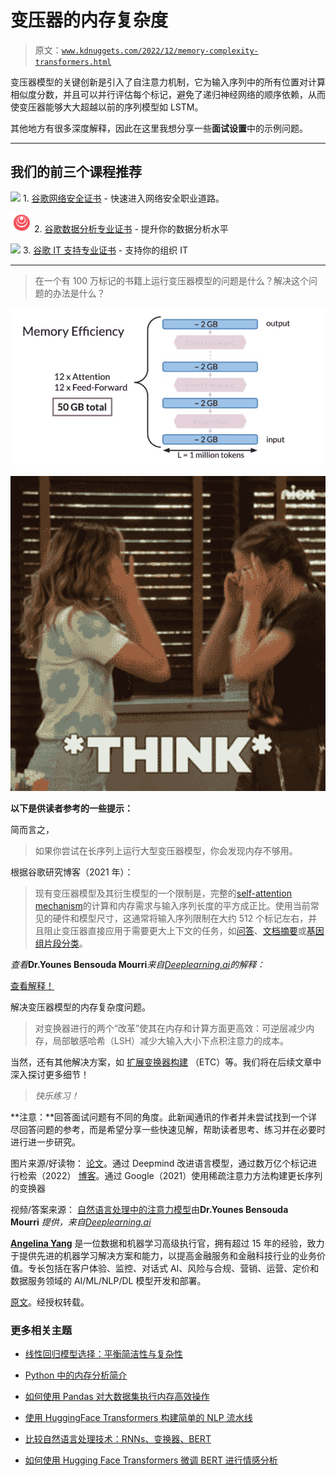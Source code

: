 # 变压器的内存复杂度

> 原文：[`www.kdnuggets.com/2022/12/memory-complexity-transformers.html`](https://www.kdnuggets.com/2022/12/memory-complexity-transformers.html)

变压器模型的关键创新是引入了自注意力机制，它为输入序列中的所有位置对计算相似度分数，并且可以并行评估每个标记，避免了递归神经网络的顺序依赖，从而使变压器能够大大超越以前的序列模型如 LSTM。

其他地方有很多深度解释，因此在这里我想分享一些**面试设置**中的示例问题。

* * *

## 我们的前三个课程推荐

![](img/0244c01ba9267c002ef39d4907e0b8fb.png) 1\. [谷歌网络安全证书](https://www.kdnuggets.com/google-cybersecurity) - 快速进入网络安全职业道路。

![](img/e225c49c3c91745821c8c0368bf04711.png) 2\. [谷歌数据分析专业证书](https://www.kdnuggets.com/google-data-analytics) - 提升你的数据分析水平

![](img/0244c01ba9267c002ef39d4907e0b8fb.png) 3\. [谷歌 IT 支持专业证书](https://www.kdnuggets.com/google-itsupport) - 支持你的组织 IT

* * *

> 在一个有 100 万标记的书籍上运行变压器模型的问题是什么？解决这个问题的办法是什么？

![变压器的内存复杂度](img/80ca231462808dc45630f195ba2547af.png)

![变压器的内存复杂度](img/2d61db24c250ff1ddf07881a6494581f.png)

**以下是供读者参考的一些提示：**

简而言之，

> 如果你尝试在长序列上运行大型变压器模型，你会发现内存不够用。

根据谷歌研究博客（2021 年）：

> 现有变压器模型及其衍生模型的一个限制是，完整的[self-attention mechanism](https://lilianweng.github.io/lil-log/2018/06/24/attention-attention.html)的计算和内存需求与输入序列长度的平方成正比。使用当前常见的硬件和模型尺寸，这通常将输入序列限制在大约 512 个标记左右，并且阻止变压器直接应用于需要更大上下文的任务，如[问答](https://huggingface.co/tasks/question-answering)、[文档摘要](https://arxiv.org/pdf/1804.05685)或[基因组片段分类](https://www.biorxiv.org/content/10.1101/353474v3.full)。

*查看***Dr.Younes Bensouda Mourri***来自*[*Deeplearning.ai*](https://www.deeplearning.ai/courses/natural-language-processing-specialization/)*的解释：*

[查看解释！](https://www.coursera.org/lecture/attention-models-in-nlp/transformer-complexity-oGXK3)

解决变压器模型的内存复杂度问题。

> 对变换器进行的两个“改革”使其在内存和计算方面更高效：可逆层减少内存，局部敏感哈希（LSH）减少大输入大小下点积注意力的成本。

当然，还有其他解决方案，如 [扩展变换器构建](https://arxiv.org/abs/2004.08483) （ETC）等。我们将在后续文章中深入探讨更多细节！

> *快乐练习！*

**注意：**回答面试问题有不同的角度。此新闻通讯的作者并未尝试找到一个详尽回答问题的参考，而是希望分享一些快速见解，帮助读者思考、练习并在必要时进行进一步研究。

图片来源/好读物： [论文](https://arxiv.org/pdf/2112.04426.pdf)。通过 Deepmind 改进语言模型，通过数万亿个标记进行检索（2022） [博客](https://ai.googleblog.com/2021/03/constructing-transformers-for-longer.html)。通过 Google（2021）使用稀疏注意力方法构建更长序列的变换器

视频/答案来源： [自然语言处理中的注意力模型](https://www.coursera.org/learn/attention-models-in-nlp)由**Dr.Younes Bensouda Mourri** *提供，来自*[*Deeplearning.ai*](https://www.deeplearning.ai/courses/natural-language-processing-specialization/)

**[Angelina Yang](https://www.linkedin.com/in/yangyy/)** 是一位数据和机器学习高级执行官，拥有超过 15 年的经验，致力于提供先进的机器学习解决方案和能力，以提高金融服务和金融科技行业的业务价值。专长包括在客户体验、监控、对话式 AI、风险与合规、营销、运营、定价和数据服务领域的 AI/ML/NLP/DL 模型开发和部署。

[原文](https://medium.com/@angelina.yang/memory-complexity-with-transformers-c4e1517670b1)。经授权转载。

### 更多相关主题

+   [线性回归模型选择：平衡简洁性与复杂性](https://www.kdnuggets.com/2023/02/linear-regression-model-selection-balancing-simplicity-complexity.html)

+   [Python 中的内存分析简介](https://www.kdnuggets.com/introduction-to-memory-profiling-in-python)

+   [如何使用 Pandas 对大数据集执行内存高效操作](https://www.kdnuggets.com/how-to-perform-memory-efficient-operations-on-large-datasets-with-pandas)

+   [使用 HuggingFace Transformers 构建简单的 NLP 流水线](https://www.kdnuggets.com/2023/02/simple-nlp-pipelines-huggingface-transformers.html)

+   [比较自然语言处理技术：RNNs、变换器、BERT](https://www.kdnuggets.com/comparing-natural-language-processing-techniques-rnns-transformers-bert)

+   [如何使用 Hugging Face Transformers 微调 BERT 进行情感分析](https://www.kdnuggets.com/how-to-fine-tune-bert-sentiment-analysis-hugging-face-transformers)
